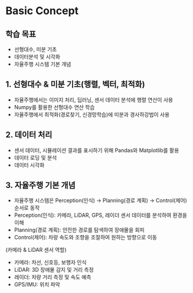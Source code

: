 # Basic Concept

## 학습 목표
- 선형대수, 미분 기초
- 데이터분석 및 시각화
- 자율주행 시스템 기본 개념

## 1. 선형대수 & 미분 기초(행렬, 벡터, 최적화)
- 자율주행에서는 이미지 처리, 딥러닝, 센서 데이터 분석에 행렬 연산이 사용
- Numpy를 활용한 선형대수 연산 학습
- 자율주행에서 최적화(경로찾기, 신경망학습)에 미분과 경사하강법이 사용

## 2. 데이터 처리
- 센서 데이터, 시뮬레이션 결과를 표시하기 위해 Pandas와 Matplotlib를 활용
- 데이터 로딩 및 분석
- 데이터 시각화

## 3. 자율주행 기본 개념
- 자율주행 시스템은 Perception(인식) -> Planning(경로 계획) -> Control(제어) 순서로 동작
- Perception(인식): 카메라, LiDAR, GPS, 레이더 센서 데이터를 분석하여 환경을 이해
- Planning(경로 계획): 안전한 경로를 탐색하여 장애물을 회피
- Control(제어): 차량 속도와 조향을 조절하여 원하는 방향으로 이동

(카메라 & LiDAR 센서 역할)
- 카메라: 차선, 신호등, 보행자 인식
- LiDAR: 3D 장애물 감지 및 거리 측정
- 레이더: 차량 거리 측정 및 속도 예측
- GPS/IMU: 위치 파악